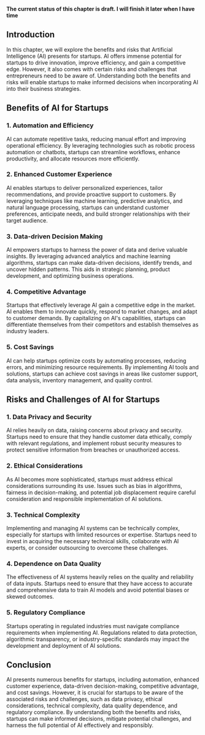 **The current status of this chapter is draft. I will finish it later when I have time**

Introduction
------------

In this chapter, we will explore the benefits and risks that Artificial Intelligence (AI) presents for startups. AI offers immense potential for startups to drive innovation, improve efficiency, and gain a competitive edge. However, it also comes with certain risks and challenges that entrepreneurs need to be aware of. Understanding both the benefits and risks will enable startups to make informed decisions when incorporating AI into their business strategies.

Benefits of AI for Startups
---------------------------

### 1. Automation and Efficiency

AI can automate repetitive tasks, reducing manual effort and improving operational efficiency. By leveraging technologies such as robotic process automation or chatbots, startups can streamline workflows, enhance productivity, and allocate resources more efficiently.

### 2. Enhanced Customer Experience

AI enables startups to deliver personalized experiences, tailor recommendations, and provide proactive support to customers. By leveraging techniques like machine learning, predictive analytics, and natural language processing, startups can understand customer preferences, anticipate needs, and build stronger relationships with their target audience.

### 3. Data-driven Decision Making

AI empowers startups to harness the power of data and derive valuable insights. By leveraging advanced analytics and machine learning algorithms, startups can make data-driven decisions, identify trends, and uncover hidden patterns. This aids in strategic planning, product development, and optimizing business operations.

### 4. Competitive Advantage

Startups that effectively leverage AI gain a competitive edge in the market. AI enables them to innovate quickly, respond to market changes, and adapt to customer demands. By capitalizing on AI's capabilities, startups can differentiate themselves from their competitors and establish themselves as industry leaders.

### 5. Cost Savings

AI can help startups optimize costs by automating processes, reducing errors, and minimizing resource requirements. By implementing AI tools and solutions, startups can achieve cost savings in areas like customer support, data analysis, inventory management, and quality control.

Risks and Challenges of AI for Startups
---------------------------------------

### 1. Data Privacy and Security

AI relies heavily on data, raising concerns about privacy and security. Startups need to ensure that they handle customer data ethically, comply with relevant regulations, and implement robust security measures to protect sensitive information from breaches or unauthorized access.

### 2. Ethical Considerations

As AI becomes more sophisticated, startups must address ethical considerations surrounding its use. Issues such as bias in algorithms, fairness in decision-making, and potential job displacement require careful consideration and responsible implementation of AI solutions.

### 3. Technical Complexity

Implementing and managing AI systems can be technically complex, especially for startups with limited resources or expertise. Startups need to invest in acquiring the necessary technical skills, collaborate with AI experts, or consider outsourcing to overcome these challenges.

### 4. Dependence on Data Quality

The effectiveness of AI systems heavily relies on the quality and reliability of data inputs. Startups need to ensure that they have access to accurate and comprehensive data to train AI models and avoid potential biases or skewed outcomes.

### 5. Regulatory Compliance

Startups operating in regulated industries must navigate compliance requirements when implementing AI. Regulations related to data protection, algorithmic transparency, or industry-specific standards may impact the development and deployment of AI solutions.

Conclusion
----------

AI presents numerous benefits for startups, including automation, enhanced customer experience, data-driven decision-making, competitive advantage, and cost savings. However, it is crucial for startups to be aware of the associated risks and challenges, such as data privacy, ethical considerations, technical complexity, data quality dependence, and regulatory compliance. By understanding both the benefits and risks, startups can make informed decisions, mitigate potential challenges, and harness the full potential of AI effectively and responsibly.
